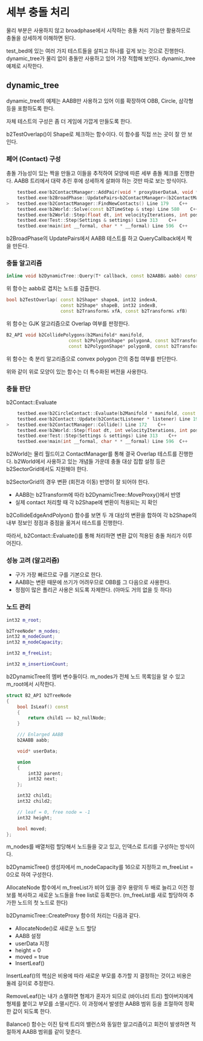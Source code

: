 # 세부 충돌 처리 

물리 부분은 사용하지 않고 broadphase에서 시작하는 충돌 처리 기능만 
활용하므로 충돌을 상세하게 이해하면 된다. 

test_bed에 있는 여러 가지 테스트들을 살피고 하나를 깊게 보는 
것으로 진행한다. dynamic_tree가 물리 없이 충돌만 사용하고 있어 
가장 적합해 보인다. dynamic_tree 예제로 시작한다. 

## dynamic_tree

dynamic_tree의 예제는 AABB만 사용하고 있어 이를 확장하여 OBB, Circle, 삼각형 
등을 포함하도록 한다. 

자체 테스트의 구성은 좀 더 게임에 가깝게 만들도록 한다. 

b2TestOverlap()이 Shape로 체크하는 함수이다. 
이 함수를 직접 쓰는 곳이 잘 안 보인다. 

### 페어 (Contact) 구성 

충돌 가능성이 있는 짝을 만들고 이들을 추적하여 모양에 따른 세부 충돌 체크를 진행한다. 
AABB 트리에서 대략 추린 후에 상세하게 살펴야 하는 것만 따로 보는 방식이다. 

```c++
 	testbed.exe!b2ContactManager::AddPair(void * proxyUserDataA, void * proxyUserDataB) Line 183	C++
 	testbed.exe!b2BroadPhase::UpdatePairs<b2ContactManager>(b2ContactManager * callback) Line 203	C++
>	testbed.exe!b2ContactManager::FindNewContacts() Line 179	C++
 	testbed.exe!b2World::Solve(const b2TimeStep & step) Line 580	C++
 	testbed.exe!b2World::Step(float dt, int velocityIterations, int positionIterations) Line 947	C++
 	testbed.exe!Test::Step(Settings & settings) Line 313	C++
 	testbed.exe!main(int __formal, char * * __formal) Line 596	C++
```

b2BroadPhase의 UpdatePairs에서 AABB 테스트를 하고 QueryCallback에서 짝을 만든다. 

### 충돌 알고리즘 

```c++
inline void b2DynamicTree::Query(T* callback, const b2AABB& aabb) const
```
위 함수는 aabb로 겹치는 노드를 검출한다. 

```c++
bool b2TestOverlap(	const b2Shape* shapeA, int32 indexA,
					const b2Shape* shapeB, int32 indexB,
					const b2Transform& xfA, const b2Transform& xfB)    
```

위 함수는 GJK 알고리즘으로 Overlap 여부를 판정한다. 


```c++
B2_API void b2CollidePolygons(b2Manifold* manifold,
					   const b2PolygonShape* polygonA, const b2Transform& xfA,
					   const b2PolygonShape* polygonB, const b2Transform& xfB);
```

위 함수는 축 분리 알고리즘으로 convex polygon 간의 중첩 여부를 판단한다. 

위와 같이 위로 모양이 있는 함수는 더 특수화된 버전을 사용한다. 

### 충돌 판단 

b2Contact::Evaluate 

```c++
 	testbed.exe!b2CircleContact::Evaluate(b2Manifold * manifold, const b2Transform & xfA, const b2Transform & xfB) Line 53	C++
 	testbed.exe!b2Contact::Update(b2ContactListener * listener) Line 198	C++
>	testbed.exe!b2ContactManager::Collide() Line 172	C++
 	testbed.exe!b2World::Step(float dt, int velocityIterations, int positionIterations) Line 939	C++
 	testbed.exe!Test::Step(Settings & settings) Line 313	C++
 	testbed.exe!main(int __formal, char * * __formal) Line 596	C++
```

b2World는 물리 월드이고 ContactManager를 통해 결국 Overlap 테스트를 진행한다. 
b2World에서 사용하고 있는 개념들 가운데 충돌 대상 집합 설정 등은 b2SectorGrid에서도 
지원해야 한다. 

b2SectorGrid의 경우 변환 (회전과 이동) 반영이 잘 되어야 한다. 

- AABB는 b2Transform에 따라 b2DynamicTree::MoveProxy()에서 반영
- 실제 contact 처리할 때 각 b2Shape에 변환이 적용되는 지 확인 

b2CollideEdgeAndPolyon() 함수를 보면 두 개 대상의 변환을 합하여 
각 b2Shape의 내부 정보인 정점과 중점을 옮겨서 테스트를 진행한다. 

따라서, b2Contact::Evaluate()를 통해 처리하면 변환 값이 적용된 
충돌 처리가 이루어진다. 

### 성능 고려 (알고리즘) 

- 구가 가장 빠르므로 구를 기본으로 한다. 
- AABB는 변환 때문에 쓰기가 어려우므로 OBB를 그 다음으로 사용한다. 
- 정점이 많은 폴리곤 사용은 되도록 자제한다. (아마도 거의 없을 듯 하다) 

### 노드 관리 

```c++
int32 m_root;

b2TreeNode* m_nodes;
int32 m_nodeCount;
int32 m_nodeCapacity;

int32 m_freeList;

int32 m_insertionCount;
```

b2DynamicTree의 멤버 변수들이다. m_nodes가 전체 노드 목록임을 알 수 있고 
m_root에서 시작한다. 

```c++
struct B2_API b2TreeNode
{
	bool IsLeaf() const
	{
		return child1 == b2_nullNode;
	}

	/// Enlarged AABB
	b2AABB aabb;

	void* userData;

	union
	{
		int32 parent;
		int32 next;
	};

	int32 child1;
	int32 child2;

	// leaf = 0, free node = -1
	int32 height;

	bool moved;
};
```

m_nodes를 배열처럼 할당해서 노드들을 갖고 있고, 인덱스로 트리를 구성하는 방식이다. 

b2DynamicTree() 생성자에서 m_nodeCapacity를 16으로 지정하고 
m_freeList = 0으로 하여 구성한다. 

AllocateNode 함수에서 m_freeList가 비어 있을 경우 용량의 두 배로 늘리고 
이전 정보를 복사하고 새로운 노드들을 free list로 등록한다. (m_freeList를 
새로 할당하여 추가한 노드의 첫 노드로 한다)

b2DynamicTree::CreateProxy 함수의 처리는 다음과 같다. 

- AllocateNode()로 새로운 노드 할당 
- AABB 설정 
- userData 지정 
- height = 0
- moved = true 
- InsertLeaf()

InsertLeaf()의 핵심은 비용에 따라 새로운 부모를 추가할 지 결정하는 것이고 
비용은 둘레 길이로 추정한다. 


RemoveLeaf()는 내가 소멸하면 형제가 혼자가 되므로 (바이너리 트리) 
할아버지에게 형제를 붙이고 부모를 소멸시킨다. 이 과정에서 발생한 AABB 범위 등을 
조절하여 정확한 값이 되도록 한다. 

Balance() 함수는 이진 탐색 트리의 밸런스와 동일한 알고리즘이고 회전이 발생하면 
적절하게 AABB 범위를 같이 맞춘다. 

